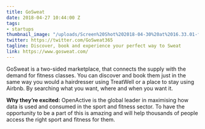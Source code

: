 ```yaml
---
title: GoSweat
date: 2018-04-27 10:44:00 Z
tags:
- startups
thumbnail_image: "/uploads/Screen%20Shot%202018-04-30%20at%2016.33.01-f4037c.png"
twitter: https://twitter.com/GoSweat365
tagline: Discover, book and experience your perfect way to Sweat
link: https://www.gosweat.com/
---
```


GoSweat is a two-sided marketplace, that connects the supply with the demand for fitness classes. You can discover and book them just in the same way you would a hairdresser using TreatWell or a place to stay using Airbnb. By searching what you want, where and when you want it.

**Why they’re excited:** OpenActive is the global leader in maximising how data is used and consumed in the sport and fitness sector. To have the opportunity to be a part of this is amazing and will help thousands of people access the right sport and fitness for them. 